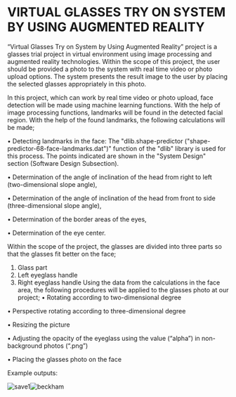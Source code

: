 # VIRTUAL GLASSES TRY ON SYSTEM BY USING AUGMENTED REALITY
 
“Virtual Glasses Try on System by Using Augmented Reality” project is a glasses trial project
in virtual environment using image processing and augmented reality technologies.
Within the scope of this project, the user should be provided a photo to the system
with real time video or photo upload options. The system presents the result image to
the user by placing the selected glasses appropriately in this photo.

In this project, which can work by real time video or photo upload, face detection
will be made using machine learning functions. With the help of image processing
functions, landmarks will be found in the detected facial region. With the help of the
found landmarks, the following calculations will be made;

• Detecting landmarks in the face: The "dlib.shape-predictor
("shape-predictor-68-face-landmarks.dat")" function of the "dlib" library is
used for this process. The points indicated are shown in the "System Design"
section (Software Design Subsection).

• Determination of the angle of inclination of the head from right to left
(two-dimensional slope angle),

• Determination of the angle of inclination of the head from front to side
(three-dimensional slope angle),

• Determination of the border areas of the eyes,

• Determination of the eye center.

Within the scope of the project, the glasses are divided into three parts so that the
glasses fit better on the face;
1. Glass part
2. Left eyeglass handle
3. Right eyeglass handle
Using the data from the calculations in the face area, the following procedures will be
applied to the glasses photo at our project;
• Rotating according to two-dimensional degree

• Perspective rotating according to three-dimensional degree

• Resizing the picture

• Adjusting the opacity of the eyeglass using the value (“alpha”) in
non-background photos (“.png”)

• Placing the glasses photo on the face

Example outputs:

![save1](https://user-images.githubusercontent.com/34898893/89314111-efc4d180-d681-11ea-963d-6c9656e8ce3e.PNG)![beckham](https://user-images.githubusercontent.com/34898893/89314143-f6ebdf80-d681-11ea-9356-6a922c04ca71.png)
